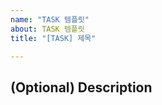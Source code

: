 ```yaml
---
name: "TASK 템플릿"
about: TASK 템플릿
title: "[TASK] 제목"

---
```

<!-- 
TASK 제목은 동사 원형 + 목적어 형식으로 행위 중심으로 적고, 마침표(.) 를 찍지 않는다.
예1) 장소 삭제 시 발생 예외 ErrorCode 변경
예2) 루티에 장소 추가 API 구현
-->

## (Optional) Description
